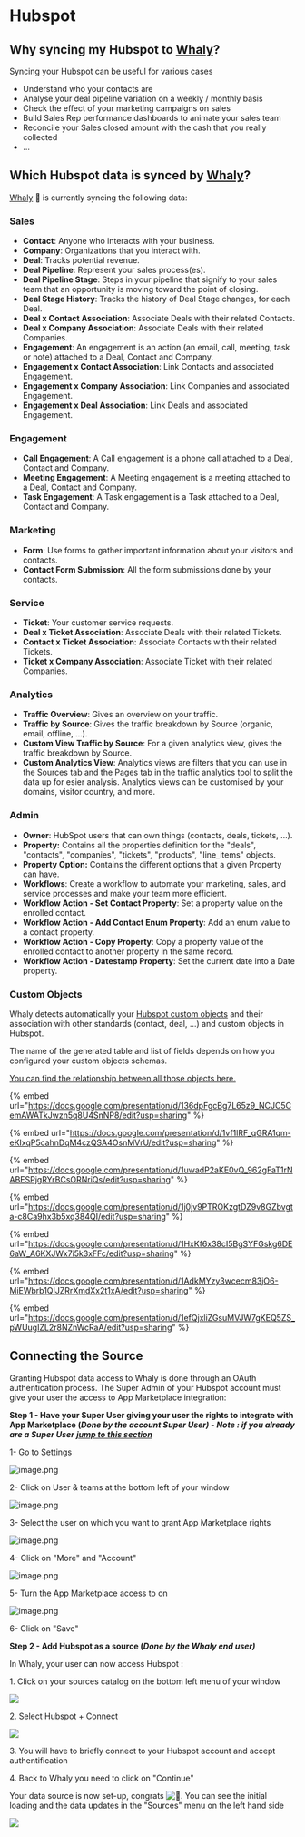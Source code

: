 # Hubspot

## **Why syncing my Hubspot to** [**Whaly**](https://whaly.io)**?**

Syncing your Hubspot can be useful for various cases

* Understand who your contacts are
* Analyse your deal pipeline variation on a weekly / monthly basis
* Check the effect of your marketing campaigns on sales
* Build Sales Rep performance dashboards to animate your sales team
* Reconcile your Sales closed amount with the cash that you really collected
* ...

## Which Hubspot data is synced by [Whaly](https://whaly.io)?

[Whaly](https://whaly.io) 🐳 is currently syncing the following data:

### Sales

* **Contact**: Anyone who interacts with your business.
* **Company**: Organizations that you interact with.
* **Deal**: Tracks potential revenue.
* **Deal Pipeline**: Represent your sales process(es).
* **Deal Pipeline Stage**: Steps in your pipeline that signify to your sales team that an opportunity is moving toward the point of closing.
* **Deal Stage History**: Tracks the history of Deal Stage changes, for each Deal.
* **Deal x Contact Association**: Associate Deals with their related Contacts.
* **Deal x Company Association**: Associate Deals with their related Companies.
* **Engagement**: An engagement is an action (an email, call, meeting, task or note) attached to a Deal, Contact and Company.
* **Engagement x Contact Association**: Link Contacts and associated Engagement.
* **Engagement x Company Association**: Link Companies and associated Engagement.
* **Engagement x Deal Association**: Link Deals and associated Engagement.

### Engagement

* **Call Engagement**: A Call engagement is a phone call attached to a Deal, Contact and Company.
* **Meeting Engagement**: A Meeting engagement is a meeting attached to a Deal, Contact and Company.
* **Task Engagement**: A Task engagement is a Task attached to a Deal, Contact and Company.

### Marketing

* **Form**: Use forms to gather important information about your visitors and contacts.
* **Contact Form Submission**: All the form submissions done by your contacts.

### Service

* **Ticket**: Your customer service requests.
* **Deal x Ticket Association**: Associate Deals with their related Tickets.
* **Contact x Ticket Association**: Associate Contacts with their related Tickets.
* **Ticket x Company Association**: Associate Ticket with their related Companies.

### Analytics

* **Traffic Overview**: Gives an overview on your traffic.
* **Traffic by Source**: Gives the traffic breakdown by Source (organic, email, offline, ...).
* **Custom View Traffic by Source**: For a given analytics view, gives the traffic breakdown by Source.
* **Custom Analytics View**: Analytics views are filters that you can use in the Sources tab and the Pages tab in the traffic analytics tool to split the data up for esier analysis. Analytics views can be customised by your domains, visitor country, and more.

### Admin

* **Owner**: HubSpot users that can own things (contacts, deals, tickets, ...).
* **Property:** Contains all the properties definition for the "deals", "contacts", "companies", "tickets", "products", "line\_items" objects.
* **Property Option:** Contains the different options that a given Property can have.
* **Workflows**: Create a workflow to automate your marketing, sales, and service processes and make your team more efficient.
* **Workflow Action - Set Contact Property**: Set a property value on the enrolled contact.
* **Workflow Action - Add Contact Enum Property**: Add an enum value to a contact property.
* **Workflow Action - Copy Property**: Copy a property value of the enrolled contact to another property in the same record.
* **Workflow Action - Datestamp Property**: Set the current date into a Date property.

### Custom Objects

Whaly detects automatically your [Hubspot custom objects](https://knowledge.hubspot.com/crm-setup/use-custom-objects) and their association with other standards (contact, deal, ...) and custom objects in Hubspot.

The name of the generated table and list of fields depends on how you configured your custom objects schemas.



[You can find the relationship between all those objects here.](https://docs.google.com/presentation/d/136dpFgcBg7L65z9\_NCJC5CemAWATkJwzn5q8U4SnNP8/edit?usp=sharing)

{% embed url="https://docs.google.com/presentation/d/136dpFgcBg7L65z9_NCJC5CemAWATkJwzn5q8U4SnNP8/edit?usp=sharing" %}

{% embed url="https://docs.google.com/presentation/d/1vf1lRF_qGRA1qm-eKIxqP5cahnDqM4czQSA4OsnMVrU/edit?usp=sharing" %}

{% embed url="https://docs.google.com/presentation/d/1uwadP2aKE0vQ_962gFaT1rNABESPjgRYrBCsORNriQs/edit?usp=sharing" %}

{% embed url="https://docs.google.com/presentation/d/1j0jv9PTROKzgtDZ9v8GZbvgta-c8Ca9hx3b5xq384QI/edit?usp=sharing" %}

{% embed url="https://docs.google.com/presentation/d/1HxKf6x38cI5BgSYFGskg6DE6aW_A6KXJWx7i5k3xFFc/edit?usp=sharing" %}

{% embed url="https://docs.google.com/presentation/d/1AdkMYzy3wcecm83jO6-MiEWbrb1QIJZRrXmdXx2t1xA/edit?usp=sharing" %}

{% embed url="https://docs.google.com/presentation/d/1efQjxliZGsuMVJW7gKEQ5ZS_pWUugIZL2r8NZnWcRaA/edit?usp=sharing" %}

## Connecting the Source

Granting Hubspot data access to Whaly is done through an OAuth authentication process. The Super Admin of your Hubspot account must give your user the access to App Marketplace integration:

**Step 1 - Have your Super User giving your user the rights to integrate with App Marketplace (**_**Done by the account Super User) - Note : if you already are a Super User**_ [_**jump to this section**_](https://slite.com/api/public/notes/WiIWr5\_WGr/redirect)

1- Go to Settings

![image.png](https://storage.googleapis.com/slite-api-files-production/files/dafb3604-c471-4dc0-8f9b-8bbdf168a36e/image.png)

2- Click on User & teams at the bottom left of your window

![image.png](https://storage.googleapis.com/slite-api-files-production/files/66470f71-04f4-4e6e-a35a-c2d696fbec90/image.png)

3- Select the user on which you want to grant App Marketplace rights

![image.png](https://storage.googleapis.com/slite-api-files-production/files/518f265e-abe5-47e4-badd-7c4fd6ae025b/image.png)

4- Click on "More" and "Account"

![image.png](https://storage.googleapis.com/slite-api-files-production/files/7cbcc78c-9ac0-4871-b39b-6d5602721fee/image.png)

5- Turn the App Marketplace access to on

![image.png](https://storage.googleapis.com/slite-api-files-production/files/62441a77-d7f3-44da-8453-01e607291d9e/image.png)

6- Click on "Save"

**Step 2 - Add Hubspot as a source (**_**Done by the Whaly end user)**_

In Whaly, your user can now access Hubspot :

1\. Click on your sources catalog on the bottom left menu of your window

![](<../../../.gitbook/assets/image (73).png>)

2\. Select Hubspot + Connect

![](<../../../.gitbook/assets/image (123).png>)

3\. You will have to briefly connect to your Hubspot account and accept authentification

4\. Back to Whaly you need to click on "Continue"

Your data source is now set-up, congrats ![🎉](https://mail.google.com/mail/e/1f389). You can see the initial loading and the data updates in the "Sources" menu on the left hand side

![](<../../../.gitbook/assets/image (74).png>)
